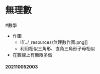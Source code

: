 # 無理數
#數學 

- 作圖
	- ![[../_resources/無理數作圖.png]]
	- 利用相似三角形、直角三角形子母相似
- 在數線上有無限多個

#### 202110052003

